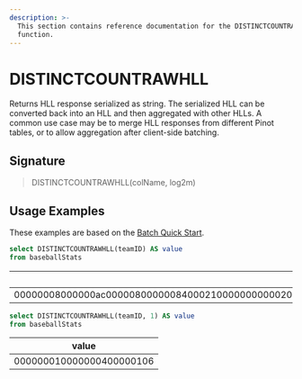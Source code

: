 ```yaml
---
description: >-
  This section contains reference documentation for the DISTINCTCOUNTRAWHLL
  function.
---
```


# DISTINCTCOUNTRAWHLL

Returns HLL response serialized as string. The serialized HLL can be converted back into an HLL and then aggregated with other HLLs. A common use case may be to merge HLL responses from different Pinot tables, or to allow aggregation after client-side batching.

## Signature

> DISTINCTCOUNTRAWHLL(colName, log2m)

## Usage Examples

These examples are based on the [Batch Quick Start](../../basics/getting-started/quick-start.md#batch).

```sql
select DISTINCTCOUNTRAWHLL(teamID) AS value
from baseballStats 
```

| value                                                                                                                                                                                                                                                                                                                                                                    |
| ------------------------------------------------------------------------------------------------------------------------------------------------------------------------------------------------------------------------------------------------------------------------------------------------------------------------------------------------------------------------ |
| 00000008000000ac00000800000084000210000000000020001020220030042002100420002010020210000300008020040180400001300310001863024004220870800004400421040104610220080000020000040000030000800002108420000110400800000106000060000080020000082000218c0002000000020000010200100000018c0006000400022004a0000088000200800000320820021000000221842000000000025088000220080100009420 |

```sql
select DISTINCTCOUNTRAWHLL(teamID, 1) AS value
from baseballStats 
```

| value                    |
| ------------------------ |
| 000000010000000400000106 |
